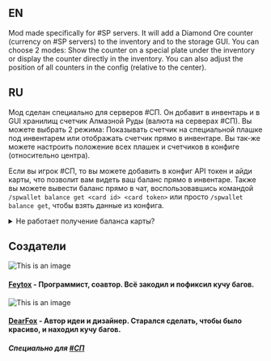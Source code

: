 ## EN

Mod made specifically for #SP servers. It will add a Diamond Ore counter (currency on #SP servers) to the inventory and to the storage GUI. You can choose 2 modes: Show the counter on a special plate under the inventory or display the counter directly in the inventory. You can also adjust the position of all counters in the config (relative to the center).

## RU

Мод сделан специально для серверов #СП. Он добавит в инвентарь и в GUI хранилищ счетчик Алмазной Руды (валюта на серверах #СП). Вы можете выбрать 2 режима: Показывать счетчик на специальной плашке под инвентарем или отображать счетчик  прямо в инвентаре. Вы так-же можете настроить положение всех плашек и счетчиков в конфиге (относительно центра).

Если вы игрок #СП, то вы можете добавить в конфиг API токен и айди карты, что позволит вам видеть ваш баланс прямо в инвентаре. Также вы можете вывести баланс прямо в чат, воспользовавшись командой `/spwallet balance get <card id> <card token>` или просто `/spwallet balance get`, чтобы взять данные из конфига.

<details>
<summary>Не работает получение баланса карты?</summary>

1. Попробуйте `/spwallet balance get`. Если ошибки не выдало - внимательно перенастройте конфиг или сбросьте его.
2. Проверьте доступность API: https://spworlds.ru/api/public/card. Если появляется окно CloudFlare или возникает ошибка 500/502, то подождите, пока сайт починят.
3. Перепроверьте API токен и айди карты, вписанные в конфиг.
4. Если ничего из вышеперечисленного не помогло, пишите issue на GitHub мода.

</details>

## Создатели

![This is an image](https://visage.surgeplay.com/bust/128/09196327-ac27-43f4-8f47-87859b8423be)
#### [Feytox](https://github.com/feytox) - Программист, соавтор. Всё закодил и пофиксил кучу багов.
![This is an image](https://visage.surgeplay.com/bust/128/cdb909c2-499f-409c-8723-27c5b6effc20)
#### [DearFox](https://github.com/DearFox) - Автор идеи и дизайнер. Старался сделать, чтобы было красиво, и находил кучу багов.

##### Специально для [#СП](https://spworlds.ru/)
